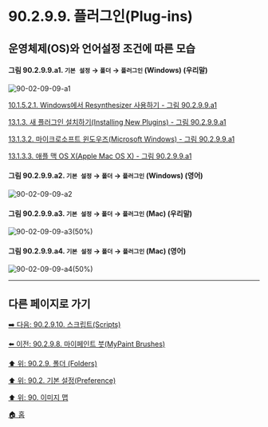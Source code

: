 # 90.2.9.9. 플러그인(Plug-ins)
## 운영체제(OS)와 언어설정 조건에 따른 모습

<a id="90-02-09-09-a1"></a>

#### 그림 90.2.9.9.a1. `기본 설정` → `폴더` → `플러그인` (Windows) (우리말)
![90-02-09-09-a1](https://github.com/wonder13662/gimp/assets/15767104/d22a874c-5012-4210-966f-25f2293caca0)

[10.1.5.2.1. Windows에서 Resynthesizer 사용하기 - 그림 90.2.9.9.a1](./10-01-05-02-01-resynthesizer_on_windows.md#90-02-09-09-a1)

[13.1.3. 새 플러그인 설치하기(Installing New Plugins) - 그림 90.2.9.9.a1](./13-01-03-00-installing_new_plugins.md#90-02-09-09-a1)

[13.1.3.2. 마이크로소프트 윈도우즈(Microsoft Windows) - 그림 90.2.9.9.a1](./13-01-03-02-microsoft_windows.md#90-02-09-09-a1)

[13.1.3.3. 애플 맥 OS X(Apple Mac OS X) - 그림 90.2.9.9.a1](./13-01-03-03-apple_mac_osx.md#90-02-09-09-a1)

<a id="90-02-09-09-a2"></a>

#### 그림 90.2.9.9.a2. `기본 설정` → `폴더` → `플러그인` (Windows) (영어)
![90-02-09-09-a2](https://github.com/wonder13662/gimp/assets/15767104/59bc93cd-ab06-4964-b9f0-973f59ffd55c)

#### 그림 90.2.9.9.a3. `기본 설정` → `폴더` → `플러그인` (Mac) (우리말)
![90-02-09-09-a3(50%)](https://github.com/wonder13662/gimp/assets/15767104/c86e5c53-4322-40e8-bc66-654fce7f9e0f)

#### 그림 90.2.9.9.a4. `기본 설정` → `폴더` → `플러그인` (Mac) (영어)
![90-02-09-09-a4(50%)](https://github.com/wonder13662/gimp/assets/15767104/49ce1408-220b-4876-bef8-dfd4b36fc08e)

***

## 다른 페이지로 가기

[➡️ 다음: 90.2.9.10. 스크립트(Scripts)](./90-02-09-10-scripts.md)

[⬅️ 이전: 90.2.9.8. 마이페인트 붓(MyPaint Brushes)](./90-02-09-08-mypaint_brushes.md)

[⬆️ 위: 90.2.9. 폴더 (Folders)](./90-02-09-00-folders.md)

[⬆️ 위: 90.2. 기본 설정(Preference)](./90-02-00-preference.md)

[⬆️ 위: 90. 이미지 맵](./90-00-image-map.md)

[🏠 홈](./00-home.md)
